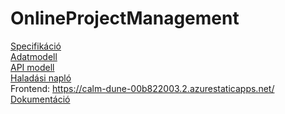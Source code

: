 # OnlineProjectManagement

[Specifikáció](docs/specifikacio.pdf)<br />
[Adatmodell](https://dbdiagram.io/d/6384d801c9abfc611175acd7)<br />
[API modell](docs/openapi.yml)<br />
[Haladási napló](https://docs.google.com/document/d/1duknjDmIX6qpXlEILWu249LXxPG0riWJbJ6thfBs0DE/edit?usp=sharing)<br />
Frontend: https://calm-dune-00b822003.2.azurestaticapps.net/
[Dokumentáció](https://github.com/bkrisztian01/OnlineProjectManagement/files/10153944/Online.Project.Management.pdf)
